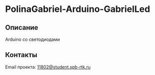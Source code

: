 # PolinaGabriel-Arduino-GabrielLed
<!-- ОПИСАНИЕ -->
## Описание

Arduino со светодиодами


<!-- КОНТАКТЫ -->
## Контакты

Email проекта: 11802@student.spb-rtk.ru
